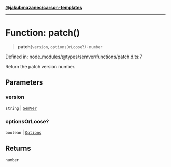 [**@jakubmazanec/carson-templates**](../../../README.md)

---

# Function: patch()

> **patch**(`version`, `optionsOrLoose`?): `number`

Defined in: node_modules/@types/semver/functions/patch.d.ts:7

Return the patch version number.

## Parameters

### version

`string` | [`SemVer`](../classes/SemVer.md)

### optionsOrLoose?

`boolean` | [`Options`](../interfaces/Options.md)

## Returns

`number`
